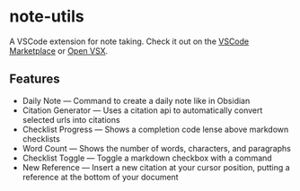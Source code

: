 # note-utils

A VSCode extension for note taking.
Check it out on the [VSCode Marketplace](https://marketplace.visualstudio.com/items?itemName=connorslade.note-utils) or [Open VSX](https://open-vsx.org/extension/connorslade/note-utils).

## Features

- Daily Note &mdash; Command to create a daily note like in Obsidian
- Citation Generator &mdash; Uses a citation api to automatically convert selected urls into citations
- Checklist Progress &mdash; Shows a completion code lense above markdown checklists
- Word Count &mdash; Shows the number of words, characters, and paragraphs
- Checklist Toggle &mdash; Toggle a markdown checkbox with a command
- New Reference &mdash; Insert a new citation at your cursor position, putting a reference at the bottom of your document
